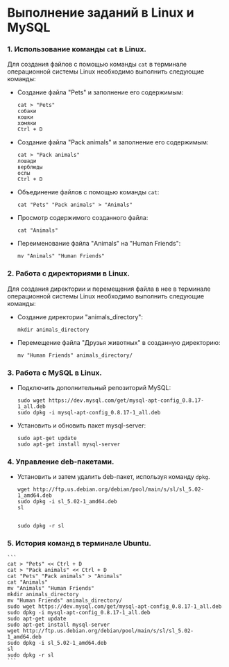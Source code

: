 # Выполнение заданий в Linux и MySQL

### 1. Использование команды `cat` в Linux.

Для создания файлов с помощью команды `cat` в терминале операционной системы Linux необходимо выполнить следующие команды:

- Создание файла "Pets" и заполнение его содержимым:

    ```
    cat > "Pets"
    собаки
    кошки
    хомяки
    Ctrl + D
    ```

- Создание файла "Pack animals" и заполнение его содержимым:

    ```
    cat > "Pack animals"
    лошади
    верблюды
    ослы
    Ctrl + D
    ```

- Объединение файлов с помощью команды `cat`:

    ```
    cat "Pets" "Pack animals" > "Animals"
    ```

- Просмотр содержимого созданного файла:

    ```
    cat "Animals"
    ```

- Переименование файла "Animals" на "Human Friends":

    ```
    mv "Animals" "Human Friends"
    ```

### 2. Работа с директориями в Linux.

Для создания директории и перемещения файла в нее в терминале операционной системы Linux необходимо выполнить следующие команды:

- Создание директории "animals_directory":

    ```
    mkdir animals_directory
    ```

- Перемещение файла "Друзья животных" в созданную директорию:

    ```
    mv "Human Friends" animals_directory/
    ```

### 3. Работа с MySQL в Linux.

- Подключить дополнительный репозиторий MySQL:

    ```
    sudo wget https://dev.mysql.com/get/mysql-apt-config_0.8.17-1_all.deb
    sudo dpkg -i mysql-apt-config_0.8.17-1_all.deb
    ```

- Установить и обновить пакет mysql-server:

    ```
    sudo apt-get update
    sudo apt-get install mysql-server
    ```

### 4. Управление deb-пакетами.

- Установить и затем удалить deb-пакет, используя команду `dpkg`.

    ```
    wget http://ftp.us.debian.org/debian/pool/main/s/sl/sl_5.02-1_amd64.deb
    sudo dpkg -i sl_5.02-1_amd64.deb
    sl


    sudo dpkg -r sl
    ```

### 5. История команд в терминале Ubuntu.

    ```
    cat > "Pets" << Ctrl + D
    cat > "Pack animals" << Ctrl + D
    cat "Pets" "Pack animals" > "Animals"
    cat "Animals"
    mv "Animals" "Human Friends"
    mkdir animals_directory
    mv "Human Friends" animals_directory/
    sudo wget https://dev.mysql.com/get/mysql-apt-config_0.8.17-1_all.deb
    sudo dpkg -i mysql-apt-config_0.8.17-1_all.deb
    sudo apt-get update
    sudo apt-get install mysql-server
    wget http://ftp.us.debian.org/debian/pool/main/s/sl/sl_5.02-1_amd64.deb
    sudo dpkg -i sl_5.02-1_amd64.deb
    sl
    sudo dpkg -r sl
    ```
